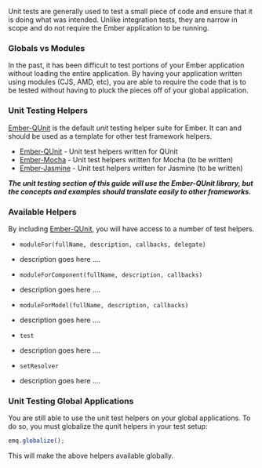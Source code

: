 Unit tests are generally used to test a small piece of code and ensure that it is doing what was
intended. Unlike integration tests, they are narrow in scope and do not require the Ember
application to be running.

### Globals vs Modules

In the past, it has been difficult to test portions of your Ember application without loading the
entire application. By having your application written using modules (CJS, AMD, etc), you are able
to require the code that is to be tested without having to pluck the pieces off of your global
application.

### Unit Testing Helpers

[Ember-QUnit](https://github.com/emberjs/ember-qunit) is the default *unit* testing helper suite for
Ember. It can and should be used as a template for other test framework helpers.

* [Ember-QUnit](https://github.com/emberjs/ember-qunit) - Unit test helpers written for QUnit
* [Ember-Mocha](#) - Unit test helpers written for Mocha (to be written)
* [Ember-Jasmine](#) - Unit test helpers written for Jasmine (to be written)

***The unit testing section of this guide will use the Ember-QUnit library, but the concepts and
examples should translate easily to other frameworks.***

### Available Helpers

By including [Ember-QUnit](), you will have access to a number of test helpers.

* `moduleFor(fullName, description, callbacks, delegate)`
 - description goes here ....
* `moduleForComponent(fullName, description, callbacks)`
 - description goes here ....
* `moduleForModel(fullName, description, callbacks)`
 - description goes here ....
* `test`
 - description goes here ....
* `setResolver`
 - description goes here ....

### Unit Testing Global Applications

You are still able to use the unit test helpers on your global applications. To do so, you
must globalize the qunit helpers in your test setup:

```javascript
emq.globalize();
```

This will make the above helpers available globally.
